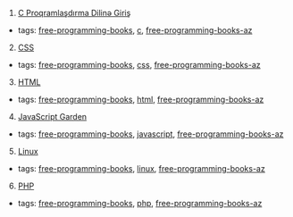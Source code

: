 1. [C Proqramlaşdırma Dilinə Giriş](http://ilkaddimlar.com/C-Proqramlasdirma-dili/428/Giris)
  * tags: [free-programming-books](tags/free-programming-books.md), [c](tags/c.md), [free-programming-books-az](tags/free-programming-books-az.md)
2. [CSS](http://ilkaddimlar.com/kateqoriya12/CSS)
  * tags: [free-programming-books](tags/free-programming-books.md), [css](tags/css.md), [free-programming-books-az](tags/free-programming-books-az.md)
3. [HTML](http://ilkaddimlar.com/HTML/36/Esas-aletler-El-ile-islemeyi-oyrenirik)
  * tags: [free-programming-books](tags/free-programming-books.md), [html](tags/html.md), [free-programming-books-az](tags/free-programming-books-az.md)
4. [JavaScript Garden](http://ilkaddimlar.com/JavaScript/182/Obyekt-anlayisi)
  * tags: [free-programming-books](tags/free-programming-books.md), [javascript](tags/javascript.md), [free-programming-books-az](tags/free-programming-books-az.md)
5. [Linux](http://ilkaddimlar.com/Linux/Linux/18/Linux)
  * tags: [free-programming-books](tags/free-programming-books.md), [linux](tags/linux.md), [free-programming-books-az](tags/free-programming-books-az.md)
6. [PHP](http://ilkaddimlar.com/PHP/PHP/17/PHP)
  * tags: [free-programming-books](tags/free-programming-books.md), [php](tags/php.md), [free-programming-books-az](tags/free-programming-books-az.md)

